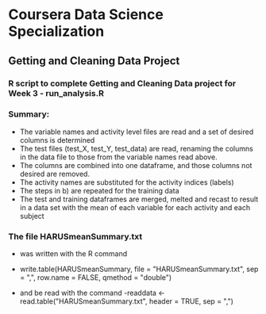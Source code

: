 # Coursera Data Science Specialization 

## Getting and Cleaning Data Project


### R script to complete Getting and Cleaning Data project for Week 3 - run_analysis.R
### Summary:
- The variable names and activity level files are read and a set of desired columns is determined
- The test files (test_X, test_Y, test_data) are read, renaming the columns in the data file to those from the variable names read above.
- The columns are combined into one dataframe, and those columns not desired  are removed.
- The activity names are substituted for the activity indices (labels)
- The steps in b) are repeated for the training data
- The test and training dataframes are merged, melted and recast to result in a data set with the mean of each variable for each activity and each subject


### The file HARUSmeanSummary.txt 
- was written with the R command 

- write.table(HARUSmeanSummary, file = "HARUSmeanSummary.txt", sep = ",", 
           row.name = FALSE, qmethod = "double")
- and be read with the command
 -readdata <- read.table("HARUSmeanSummary.txt", header = TRUE, sep = ",")


